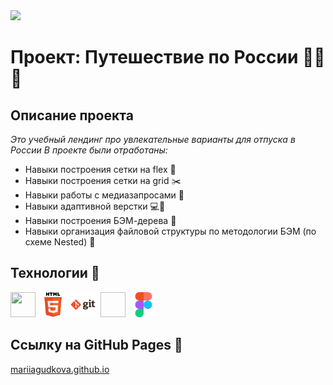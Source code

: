 <div id="header" text-align="center">
  <img src="https://media.giphy.com/media/DQ8fT85PAQxwAMLOI9/giphy.gif">
</div>

# **Проект: Путешествие по России** 🚂🌲🗻

## **Описание проекта**
*Это учебный лендинг про увлекательные варианты для отпуска в России*
*В проекте были отработаны:*

* Навыки построения сетки на flex 📐
* Навыки построения сетки на grid ✂️
* Навыки работы с медиазапросами 🔧
* Навыки адаптивной верстки 💻📱
* Навыки построения БЭМ-дерева 🌵 
* Навыки организация файловой структуры по методологии БЭМ (по схеме Nested) 📁

## **Технологии** :microscope:
<div>
    <img src="https://github.com/devicons/devicon/blob/master/icons/css3/css3-original-wordmark" width="40" height="40">&nbsp;
    <img src="https://github.com/devicons/devicon/blob/master/icons/html5/html5-original-wordmark.svg" width="40" height="40">&nbsp;
    <img src="https://github.com/devicons/devicon/blob/master/icons/git/git-original-wordmark.svg" width="40" height="40">&nbsp;
    <img scr="https://github.com/devicons/devicon/blob/master/icons/github/github-original-wordmark.svg" width="40" height="40">&nbsp;
    <img src="https://github.com/devicons/devicon/blob/master/icons/figma/figma-original.svg" width="40" height="40">&nbsp;
</div>

## **Cсылку на GitHub Pages** :tada:
<a href="(https://mariiagudkova.github.io/russian-travel/index.html" target="_blank">mariiagudkova.github.io</a>

<img src="https://komarev.com/ghpvc/?username=your-github-username&style=flat-square&color=ff69b4" alt=""/>

